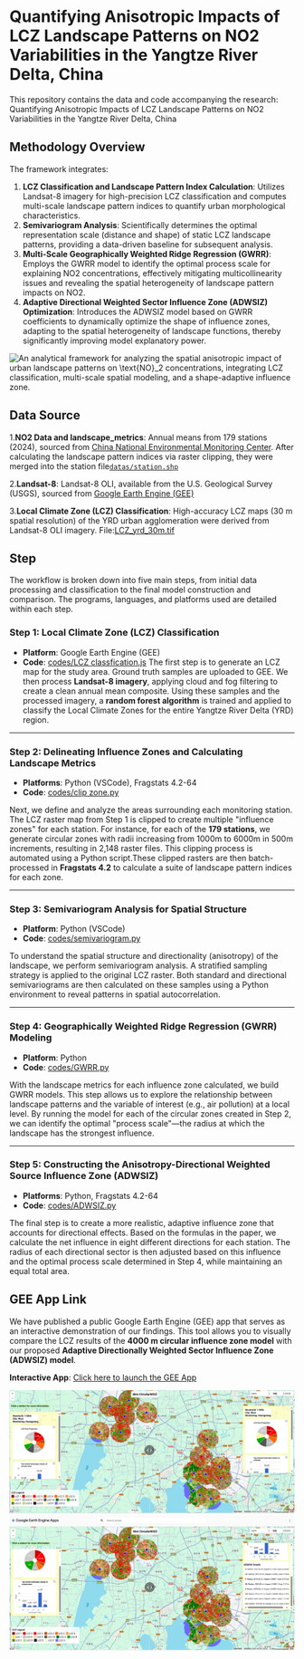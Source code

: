 # Quantifying Anisotropic Impacts of LCZ Landscape Patterns on NO2 Variabilities in the Yangtze River Delta, China

This repository contains the data and code accompanying the research: Quantifying Anisotropic Impacts of LCZ Landscape Patterns on NO2 Variabilities in the Yangtze River Delta, China
##
## Methodology Overview
The framework integrates:

1. **LCZ Classification and Landscape Pattern Index Calculation**: Utilizes Landsat-8 imagery for high-precision LCZ classification and computes multi-scale landscape pattern indices to quantify urban morphological characteristics.
2. **Semivariogram Analysis**: Scientifically determines the optimal representation scale (distance and shape) of static LCZ landscape patterns, providing a data-driven baseline for subsequent analysis.
3. **Multi-Scale Geographically Weighted Ridge Regression (GWRR)**: Employs the GWRR model to identify the optimal process scale for explaining NO2 concentrations, effectively mitigating multicollinearity issues and revealing the spatial heterogeneity of landscape pattern impacts on NO2.
4. **Adaptive Directional Weighted Sector Influence Zone (ADWSIZ) Optimization**: Introduces the ADWSIZ model based on GWRR coefficients to dynamically optimize the shape of influence zones, adapting to the spatial heterogeneity of landscape functions, thereby significantly improving model explanatory power.

![An analytical framework for analyzing the spatial anisotropic impact of urban landscape patterns on $\text{NO}_2$ 
  concentrations, integrating LCZ classification, multi-scale spatial modeling, and a shape-adaptive influence zone.](images/flow.png)


## Data Source
1.**NO2 Data and landscape_metrics**: Annual means from 179 stations (2024), sourced from [China National Environmental Monitoring Center]((https://www.cnemc.cn)). After calculating the landscape pattern indices via raster clipping, they were merged into the station file[`datas/station.shp`](datas/station.shp)

2.**Landsat-8**:  Landsat-8 OLI, available from the U.S. Geological Survey (USGS), sourced from [Google Earth Engine (GEE)](https://developers.google.com/earth-engine/datasets/catalog/LANDSAT_LC08_C02_T1_L2)

3.**Local Climate Zone (LCZ) Classification**: High-accuracy LCZ maps (30 m spatial resolution) of the YRD urban agglomeration were derived from Landsat-8 OLI imagery. File:[LCZ_yrd_30m.tif](https://drive.google.com/file/d/11588PKhp9D6a_Wma4iC9Tq2nytvb13We/view?usp=sharing)

  
## Step
The workflow is broken down into five main steps, from initial data processing and classification to the final model construction and comparison. The programs, languages, and platforms used are detailed within each step.

### Step 1: Local Climate Zone (LCZ) Classification
* **Platform**: Google Earth Engine (GEE)
* **Code**: [codes/LCZ classfication.js](codes/LCZclassfication.js)
The first step is to generate an LCZ map for the study area. Ground truth samples are uploaded to GEE. We then process **Landsat-8 imagery**, applying cloud and fog filtering to create a clean annual mean composite. Using these samples and the processed imagery, a **random forest algorithm** is trained and applied to classify the Local Climate Zones for the entire Yangtze River Delta (YRD) region.


---

### Step 2: Delineating Influence Zones and Calculating Landscape Metrics
* **Platforms**: Python (VSCode), Fragstats 4.2-64
* **Code**: [codes/clip zone.py](codes/clipzone.py)

Next, we define and analyze the areas surrounding each monitoring station. The LCZ raster map from Step 1 is clipped to create multiple "influence zones" for each station. For instance, for each of the **179 stations**, we generate circular zones with radii increasing from 1000m to 6000m in 500m increments, resulting in 2,148 raster files. This clipping process is automated using a Python script.These clipped rasters are then batch-processed in **Fragstats 4.2** to calculate a suite of landscape pattern indices for each zone.


---

### Step 3: Semivariogram Analysis for Spatial Structure
* **Platform**: Python (VSCode)
* **Code**: [codes/semivariogram.py](codes/semivariogram.py)

To understand the spatial structure and directionality (anisotropy) of the landscape, we perform semivariogram analysis. A stratified sampling strategy is applied to the original LCZ raster. Both standard and directional semivariograms are then calculated on these samples using a Python environment to reveal patterns in spatial autocorrelation.



---

### Step 4: Geographically Weighted Ridge Regression (GWRR) Modeling
* **Platform**: Python
* **Code**: [codes/GWRR.py](codes/GWRR.py)

With the landscape metrics for each influence zone calculated, we build GWRR models. This step allows us to explore the relationship between landscape patterns and the variable of interest (e.g., air pollution) at a local level. By running the model for each of the circular zones created in Step 2, we can identify the optimal "process scale"—the radius at which the landscape has the strongest influence.


---

### Step 5: Constructing the Anisotropy-Directional Weighted Source Influence Zone (ADWSIZ)
* **Platforms**: Python, Fragstats 4.2-64
* **Code**: [codes/ADWSIZ.py](codes/ADWSIZ.py)

The final step is to create a more realistic, adaptive influence zone that accounts for directional effects. Based on the formulas in the paper, we calculate the net influence in eight different directions for each station. The radius of each directional sector is then adjusted based on this influence and the optimal process scale determined in Step 4, while maintaining an equal total area.






## GEE App Link

We have published a public Google Earth Engine (GEE) app that serves as an interactive demonstration of our findings. This tool allows you to visually compare the LCZ results of the **4000 m circular influence zone model** with our proposed **Adaptive Directionally Weighted Sector Influence Zone (ADWSIZ) model**. 

**Interactive App**: [Click here to launch the GEE App](https://ee-l2892786691.projects.earthengine.app/view/adwsiz-vs-circle)

![images/result1.png](images/result1.png)
![images/result2.png](images/result2.png)

